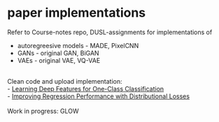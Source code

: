 # paper implementations

Refer to Course-notes repo, DUSL-assignments for implementations of 
 - autoregreesive models -  MADE, PixelCNN
 - GANs - original GAN, BiGAN
 - VAEs - original VAE, VQ-VAE
 <br>
Clean code and upload implementation:<br>
- <a href=https://ieeexplore.ieee.org/abstract/document/8721681>Learning Deep Features for One-Class Classification</a><br>
- <a href=https://arxiv.org/abs/1806.04613>Improving Regression Performance with Distributional Losses</a><br><br>
Work in progress: GLOW 
